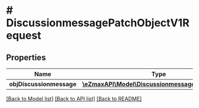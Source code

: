 # # DiscussionmessagePatchObjectV1Request

## Properties

Name | Type | Description | Notes
------------ | ------------- | ------------- | -------------
**objDiscussionmessage** | [**\eZmaxAPI\Model\DiscussionmessageRequestPatch**](DiscussionmessageRequestPatch.md) |  |

[[Back to Model list]](../../README.md#models) [[Back to API list]](../../README.md#endpoints) [[Back to README]](../../README.md)
